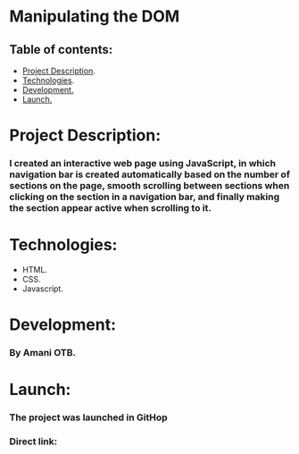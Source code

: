 # Manipulating the DOM

## Table of contents:
* [Project Description](#Project-Description).
* [Technologies](#Technologies).
* [Development.](#Development)
* [Launch.](#Launch)



# Project Description:

### I created an interactive web page using JavaScript, in which navigation bar is created automatically based on the number of sections on the page, smooth scrolling between sections when clicking on the section in a navigation bar, and finally making the section appear active when scrolling to it.

# Technologies:
- HTML.
- CSS.
- Javascript.


# Development: 
### By Amani OTB.

# Launch: 
### The project was launched in GitHop
### Direct link:
### 
